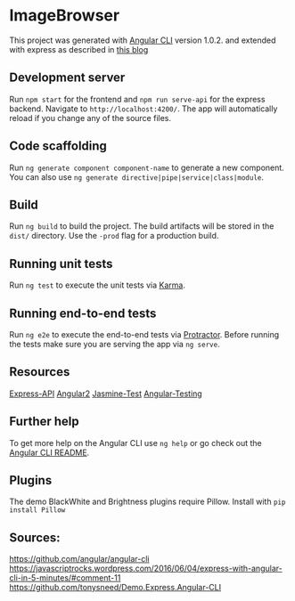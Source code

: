 # ImageBrowser

This project was generated with [Angular CLI](https://github.com/angular/angular-cli) version 1.0.2.
and extended with express as described in [this blog](https://javascriptrocks.wordpress.com/2016/06/04/express-with-angular-cli-in-5-minutes/)

## Development server

Run `npm start` for the frontend and `npm run serve-api` for the express backend. Navigate to `http://localhost:4200/`. The app will automatically reload if you change any of the source files.

## Code scaffolding

Run `ng generate component component-name` to generate a new component. You can also use `ng generate directive|pipe|service|class|module`.

## Build

Run `ng build` to build the project. The build artifacts will be stored in the `dist/` directory. Use the `-prod` flag for a production build.

## Running unit tests

Run `ng test` to execute the unit tests via [Karma](https://karma-runner.github.io).

## Running end-to-end tests

Run `ng e2e` to execute the end-to-end tests via [Protractor](http://www.protractortest.org/).
Before running the tests make sure you are serving the app via `ng serve`.

## Resources
[Express-API](http://expressjs.com/de/4x/api.html)
[Angular2](https://angular.io/docs/ts/latest/guide/)
[Jasmine-Test](https://jasmine.github.io/)
[Angular-Testing](https://angular.io/docs/ts/latest/guide/testing.html)

## Further help

To get more help on the Angular CLI use `ng help` or go check out the [Angular CLI README](https://github.com/angular/angular-cli/blob/master/README.md).

## Plugins

The demo BlackWhite and Brightness plugins require Pillow.
Install with `pip install Pillow`

## Sources:

https://github.com/angular/angular-cli
https://javascriptrocks.wordpress.com/2016/06/04/express-with-angular-cli-in-5-minutes/#comment-11
https://github.com/tonysneed/Demo.Express.Angular-CLI
